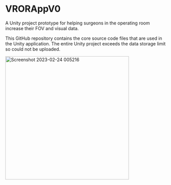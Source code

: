 # VRORAppV0
A Unity project prototype for helping surgeons in the operating room increase their FOV and visual data.

This GitHub repository contains the core source code files that are used in the Unity application. The entire Unity project exceeds the data storage limit so could not be uploaded.


<img width="387" alt="Screenshot 2023-02-24 005216" src="https://user-images.githubusercontent.com/65694382/221104523-88d25754-ba07-418c-8483-ca90ee3c8706.png">
